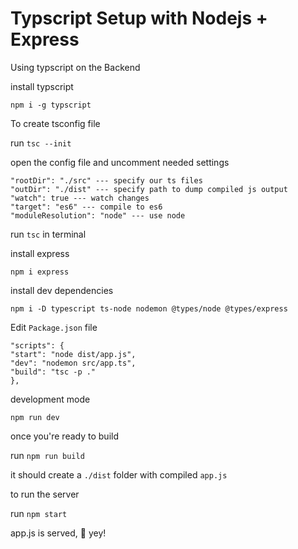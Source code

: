 # Typscript Setup with Nodejs + Express
Using typscript on the Backend

<!-- Run watch mode in terminal
    `tsc types.ts -w` -->

install typscript 

`npm i -g typscript`

To create tsconfig file 

run `tsc --init` 

open the config file and uncomment needed settings

<!-- * point the `rootDir` and `outDir` -->

    "rootDir": "./src" --- specify our ts files
    "outDir": "./dist" --- specify path to dump compiled js output
    "watch": true --- watch changes
    "target": "es6" --- compile to es6
    "moduleResolution": "node" --- use node

run `tsc` in terminal

install express

`npm i express`

install dev dependencies

`npm i -D typescript ts-node nodemon @types/node @types/express`


Edit `Package.json` file

    "scripts": {
    "start": "node dist/app.js",
    "dev": "nodemon src/app.ts",
    "build": "tsc -p ." 
    },

development mode

`npm run dev`

once you're ready to build

run `npm run build`

it should create a `./dist` folder with compiled `app.js`

to run the server

run `npm start`

app.js is served, :ghost: yey!
